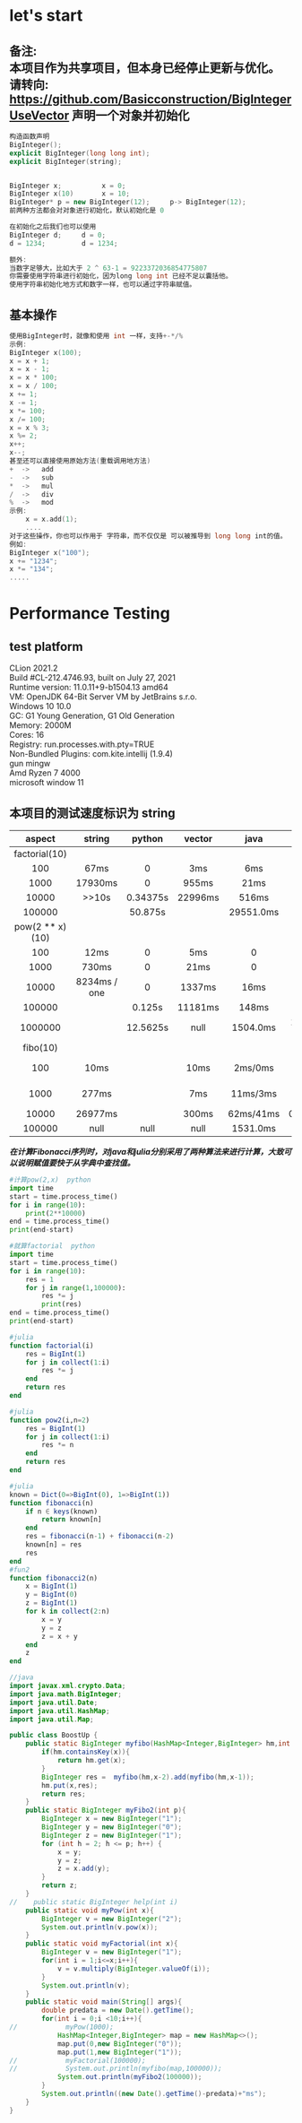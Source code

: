 let's start
===
备注:  
本项目作为共享项目，但本身已经停止更新与优化。  
请转向: https://github.com/Basicconstruction/BigIntegerUseVector
声明一个对象并初始化
--
```cpp
构造函数声明
BigInteger();
explicit BigInteger(long long int);
explicit BigInteger(string);


BigInteger x;          x = 0;
BigInteger x(10)       x = 10;
BigInteger* p = new BigInteger(12);     p-> BigInteger(12);
前两种方法都会对对象进行初始化，默认初始化是 0

在初始化之后我们也可以使用
BigInteger d;     d = 0;
d = 1234;         d = 1234;

额外:
当数字足够大，比如大于 2 ^ 63-1 = 9223372036854775807
你需要使用字符串进行初始化，因为long long int 已经不足以囊括他。
使用字符串初始化地方式和数字一样，也可以通过字符串赋值。
``` 
基本操作
--
```cpp
使用BigInteger时，就像和使用 int 一样，支持+-*/%
示例:
BigInteger x(100);
x = x + 1;
x = x - 1;
x = x * 100;
x = x / 100;
x += 1;
x -= 1;
x *= 100;
x /= 100;
x = x % 3;
x %= 2;
x++;
x--;
甚至还可以直接使用原始方法(重载调用地方法)
+  ->   add
-  ->   sub
*  ->   mul
/  ->   div
%  ->   mod
示例:
    x = x.add(1);
    ....
对于这些操作，你也可以作用于 字符串，而不仅仅是 可以被推导到 long long int的值。
例如:
BigInteger x("100");
x += "1234";
x *= "134";
.....
```


Performance Testing
==
test platform
--
CLion 2021.2  
Build \#CL-212.4746.93, built on July 27, 2021  
Runtime version: 11.0.11+9-b1504.13 amd64  
VM: OpenJDK 64-Bit Server VM by JetBrains s.r.o.  
Windows 10 10.0  
GC: G1 Young Generation, G1 Old Generation  
Memory: 2000M  
Cores: 16  
Registry: run.processes.with.pty=TRUE  
Non-Bundled Plugins: com.kite.intellij (1.9.4)  
gun mingw  
Amd Ryzen 7 4000  
microsoft window 11  

本项目的测试速度标识为 **string**  
--

|aspect|string|python|vector|java|julia|
|:---: | :---:|:---:|:---:|:---:|:---:|
|factorial(10) | | | | | |
| 100 | 67ms|0|3ms|6ms|0.024215 s|
|1000|17930ms|0|955ms|21ms|0.070049 s|
|10000|>>10s|0.34375s|22996ms|516ms|0.546226 s|
|100000| |50.875s| |29551.0ms|  30.027473 s |
|pow(2 ** x)(10)| | | | | |
|100|12ms|0|5ms|0|0.023329|
|1000|730ms|0|21ms|0|0.026742|
|10000|8234ms / one|0|1337ms|16ms|0.110875|
|100000| |0.125s|11181ms|148ms|3.518582 s|
|1000000| |12.5625s|null|1504.0ms|155.85642 s(get one and mul 10)|
|fibo(10)| | | | | |
|100|10ms| |10ms|2ms/0ms|0.058215 s/0.023118 s|
|1000|277ms| |7ms|11ms/3ms|0.061844 s/ 0.026205 s|
|10000|26977ms| |300ms|62ms/41ms| 0.130s/0.084748|
|100000|null|null|null|1531.0ms|null/2.615493 s|  

***在计算Fibonacci序列时，对java和julia分别采用了两种算法来进行计算，大致可以说明赋值要快于从字典中查找值。***
```python
#计算pow(2,x)  python
import time
start = time.process_time()
for i in range(10):
    print(2**10000)
end = time.process_time()
print(end-start)
```

```python
#就算factorial  python
import time
start = time.process_time()
for i in range(10):
    res = 1
    for j in range(1,100000):
        res *= j
        print(res)
end = time.process_time()
print(end-start)
```

```julia
#julia
function factorial(i)
    res = BigInt(1)
    for j in collect(1:i)
        res *= j
    end
    return res
end
```
```julia
#julia
function pow2(i,n=2)
    res = BigInt(1)
    for j in collect(1:i)
        res *= n
    end
    return res
end
```
```julia
#julia
known = Dict(0=>BigInt(0), 1=>BigInt(1))
function fibonacci(n)
    if n ∈ keys(known)
        return known[n]
    end
    res = fibonacci(n-1) + fibonacci(n-2)
    known[n] = res
    res
end
#fun2
function fibonacci2(n)
    x = BigInt(1)
    y = BigInt(0)
    z = BigInt(1)
    for k in collect(2:n)
        x = y
        y = z
        z = x + y
    end
    z
end
```
```java
//java
import javax.xml.crypto.Data;
import java.math.BigInteger;
import java.util.Date;
import java.util.HashMap;
import java.util.Map;

public class BoostUp {
    public static BigInteger myfibo(HashMap<Integer,BigInteger> hm,int x){
        if(hm.containsKey(x)){
            return hm.get(x);
        }
        BigInteger res =  myfibo(hm,x-2).add(myfibo(hm,x-1));
        hm.put(x,res);
        return res;
    }
    public static BigInteger myFibo2(int p){
        BigInteger x = new BigInteger("1");
        BigInteger y = new BigInteger("0");
        BigInteger z = new BigInteger("1");
        for (int h = 2; h <= p; h++) {
            x = y;
            y = z;
            z = x.add(y);
        }
        return z;
    }
//    public static BigInteger help(int i)
    public static void myPow(int x){
        BigInteger v = new BigInteger("2");
        System.out.println(v.pow(x));
    }
    public static void myFactorial(int x){
        BigInteger v = new BigInteger("1");
        for(int i = 1;i<=x;i++){
            v = v.multiply(BigInteger.valueOf(i));
        }
        System.out.println(v);
    }
    public static void main(String[] args){
        double predata = new Date().getTime();
        for(int i = 0;i <10;i++){
//            myPow(1000);
            HashMap<Integer,BigInteger> map = new HashMap<>();
            map.put(0,new BigInteger("0"));
            map.put(1,new BigInteger("1"));
//            myFactorial(100000);
//            System.out.println(myfibo(map,100000));
            System.out.println(myFibo2(100000));
        }
        System.out.println((new Date().getTime()-predata)+"ms");
    }
}

```